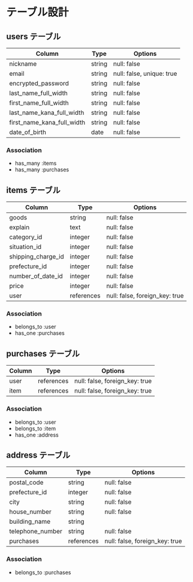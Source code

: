 # テーブル設計

## users テーブル

| Column                     | Type    | Options                   |
| -------------------------- | ------- | ------------------------- |              
| nickname                   | string  | null: false               |
| email                      | string  | null: false, unique: true |
| encrypted_password         | string  | null: false               |
| last_name_full_width       | string  | null: false               |
| first_name_full_width      | string  | null: false               |
| last_name_kana_full_width  | string  | null: false               |
| first_name_kana_full_width | string  | null: false               |
| date_of_birth              | date    | null: false               |

### Association

- has_many :items
- has_many :purchases

## items テーブル

| Column             | Type       | Options                        |
| ------------------ | ---------- | ------------------------------ |                 
| goods              | string     | null: false                    |
| explain            | text       | null: false                    |
| category_id        | integer    | null: false                    |
| situation_id       | integer    | null: false                    |
| shipping_charge_id | integer    | null: false                    |
| prefecture_id      | integer    | null: false                    |
| number_of_date_id  | integer    | null: false                    |
| price              | integer    | null: false                    |            
| user               | references | null: false, foreign_key: true |           

### Association

- belongs_to :user
- has_one :purchases

## purchases テーブル

| Column  | Type       | Options                        |
| ------- | ---------- | ------------------------------ |
| user    | references | null: false, foreign_key: true |                            
| item    | references | null: false, foreign_key: true |                           

### Association

- belongs_to :user
- belongs_to :item
- has_one :address

## address テーブル

| Column           | Type       | Options                        |
| ---------------- | ---------- | ------------------------------ |
| postal_code      | string     | null: false                    |            
| prefecture_id    | integer    | null: false                    |
| city             | string     | null: false                    |
| house_number     | string     | null: false                    |
| building_name    | string     |                                |
| telephone_number | string     | null: false                    |
| purchases        | references | null: false, foreign_key: true |                            

### Association

- belongs_to :purchases
